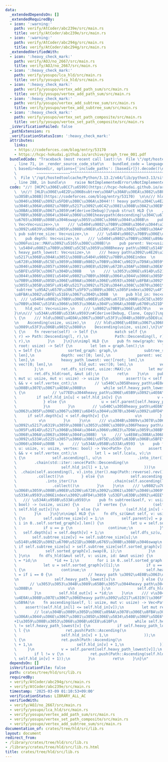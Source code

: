```yaml
---
data:
  _extendedDependsOn: []
  _extendedRequiredBy:
  - icon: ':warning:'
    path: verify/AtCoder/abc239e/src/main.rs
    title: verify/AtCoder/abc239e/src/main.rs
  - icon: ':warning:'
    path: verify/AtCoder/abc294g/src/main.rs
    title: verify/AtCoder/abc294g/src/main.rs
  _extendedVerifiedWith:
  - icon: ':heavy_check_mark:'
    path: verify/AOJ/no_2667/src/main.rs
    title: verify/AOJ/no_2667/src/main.rs
  - icon: ':heavy_check_mark:'
    path: verify/yosupo/lca_hld/src/main.rs
    title: verify/yosupo/lca_hld/src/main.rs
  - icon: ':heavy_check_mark:'
    path: verify/yosupo/vertex_add_path_sum/src/main.rs
    title: verify/yosupo/vertex_add_path_sum/src/main.rs
  - icon: ':heavy_check_mark:'
    path: verify/yosupo/vertex_add_subtree_sum/src/main.rs
    title: verify/yosupo/vertex_add_subtree_sum/src/main.rs
  - icon: ':heavy_check_mark:'
    path: verify/yosupo/vertex_set_path_composite/src/main.rs
    title: verify/yosupo/vertex_set_path_composite/src/main.rs
  _isVerificationFailed: false
  _pathExtension: rs
  _verificationStatusIcon: ':heavy_check_mark:'
  attributes:
    links:
    - https://codeforces.com/blog/entry/53170
    - https://hcpc-hokudai.github.io/archive/graph_tree_001.pdf
  bundledCode: "Traceback (most recent call last):\n  File \"/opt/hostedtoolcache/Python/3.13.2/x64/lib/python3.13/site-packages/onlinejudge_verify/documentation/build.py\"\
    , line 71, in _render_source_code_stat\n    bundled_code = language.bundle(stat.path,\
    \ basedir=basedir, options={'include_paths': [basedir]}).decode()\n          \
    \         ~~~~~~~~~~~~~~~^^^^^^^^^^^^^^^^^^^^^^^^^^^^^^^^^^^^^^^^^^^^^^^^^^^^^^^^^^^^^^^^^^\n\
    \  File \"/opt/hostedtoolcache/Python/3.13.2/x64/lib/python3.13/site-packages/onlinejudge_verify/languages/rust.py\"\
    , line 288, in bundle\n    raise NotImplementedError\nNotImplementedError\n"
  code: "//! [HCPC\u306E\u8CC7\u6599](https://hcpc-hokudai.github.io/archive/graph_tree_001.pdf)\
    \  \n//! [HLD\u306E\u4E2D\u306Bsubtree\u30AF\u30A8\u30EA\u3082\u5BFE\u5FDC\u3055\
    \u305B\u308B](https://codeforces.com/blog/entry/53170)  \n\n/// hld_in\u3092\u4F7F\
    \u3046\u306E\u3092\u5FD8\u308C\u306A\u3044!!! heavy path\u304C\u4E26\u3076\u3088\
    \u3046\u306A\u9802\u70B9\u5217\u3092\u6C42\u3081\u308B\u30A2\u30EB\u30B4\u30EA\
    \u30BA\u30E0\u3067\u3059\n#[derive(Debug)]\npub struct HLD {\n    /// \u5404\u9802\
    \u70B9\u306B\u3064\u3044\u3066\u3001heavypath(descending)\u304C\u6700\u521D\u306B\
    \u6765\u308B\u3088\u3046swap\u3055\u308C\u3066\u3044\u308B\n    pub sorted_graph:\
    \ Vec<Vec<usize>>,\n    /// \u5404\u9802\u70B9\u306B\u3064\u3044\u3066\u305D\u308C\
    \u3092\u6839\u3068\u3059\u308B\u90E8\u5206\u6728\u306E\u30B5\u30A4\u30BA\n   \
    \ pub subtree_size: Vec<usize>,\n    /// \u5404\u9802\u70B9\u306E\u6DF1\u3055\n\
    \    pub depth: Vec<usize>,\n    /// \u5404\u9802\u70B9\u306E\u89AA(\u6839\u306B\
    \u306Fusize::MAX\u3092\u5165\u308C\u308B)\n    pub parent: Vec<usize>,\n    ///\
    \ \u5404\u9802\u70B9\u306E\u5C5E\u3059\u308Bheavy path\u306E\u5148\u982D\n   \
    \ heavy_path_lowest: Vec<usize>,\n    /// heavy path\u3092\u4E26\u3079\u305F\u914D\
    \u5217\u306B\u304A\u3051\u308B\u5404\u9802\u70B9\u306Eindex  \n    /// \u90E8\u5206\
    \u6728\u306B\u5C5E\u3059\u308B\u9802\u70B9\u304C\u9023\u7D9A\u3059\u308B\u3088\
    \u3046\u306B\u3057\u3066\u3001\u90E8\u5206\u6728\u30AF\u30A8\u30EA\u306B\u3082\
    \u5BFE\u5FDC\u3067\u304D\u308B    \n    /// \u3053\u306E\u914D\u5217\u306B\u304A\
    \u3044\u3066\u3001\u5404\u9802\u70B9\u306B\u3064\u3044\u3066\u305D\u306E\u9802\
    \u70B9\u3068\u305D\u306E\u89AA\u3068\u306E\u9593\u306E\u8FBA\u3092\u5BFE\u5FDC\
    \u3055\u305B\u305F\u914D\u5217\u3092\u7528\u3044\u308C\u3070\u3001\n    /// `path`\u3084\
    `subtree`\u95A2\u6570\u3067\u5F97\u3089\u308C\u305Findex\u3092\u4F7F\u3063\u3066\
    \u8FBA\u3082\u5BFE\u51E6\u3067\u304D\u308B  \n    pub hld_in: Vec<usize>,\n  \
    \  /// \u5404\u9802\u70B9\u306E\u90E8\u5206\u6728\u306B\u5C5E\u3059\u308B\u9802\
    \u70B9\u304C\u51FA\u3066\u3053\u306A\u304F\u306A\u308B\u6700\u521D\u306Eindex\n\
    \    hld_out: Vec<usize>,\n    /// \u9802\u70B9\u306E\u6570\n    vertex_cnt: usize,\n\
    }\n\n/// \u534A\u958B\u533A\u9593\n#[derive(Debug, Clone, Copy)]\npub enum Path\
    \ {\n    /// hld\u306E\u4E0A\u3067\u306F\u53F3\u304B\u3089\u5DE6\u306B\u9032\u3080\
    \n    Ascending(usize, usize),\n    /// hld\u306E\u4E0A\u3067\u306F\u5DE6\u304B\
    \u3089\u53F3\u306B\u9032\u3080\n    Descending(usize, usize),\n}\n\nimpl Path\
    \ {\n    fn reverse(self) -> Self {\n        match self {\n            Path::Ascending(l,\
    \ r) => Path::Descending(l, r),\n            Path::Descending(l, r) => Path::Ascending(l,\
    \ r),\n        }\n    }\n}\n\nimpl HLD {\n    pub fn new(graph: Vec<Vec<usize>>,\
    \ root: usize) -> Self {\n        let len = graph.len();\n        let mut ret\
    \ = Self {\n            sorted_graph: graph,\n            subtree_size: vec![0;\
    \ len],\n            depth: vec![0; len],\n            parent: vec![usize::MAX;\
    \ len],\n            heavy_path_lowest: vec![root; len],\n            hld_in:\
    \ vec![0; len],\n            hld_out: vec![0; len],\n            vertex_cnt: len,\n\
    \        };\n        ret.dfs_sz(root, usize::MAX);\n        let mut id = 0;\n\
    \        ret.dfs_hld(root, &mut id);\n        ret\n    }\n\n    pub fn lca(&self,\
    \ mut u: usize, mut v: usize) -> usize {\n        assert!(u < self.vertex_cnt\
    \ && v < self.vertex_cnt);\n        // \u540C\u3058heavy_path\u4E0A\u306B\u4E57\
    \u308B\u307E\u3067\u4E0A\u308B\n        while self.heavy_path_lowest[u] != self.heavy_path_lowest[v]\
    \ {\n            // \u77ED\u3044heavy_path\u306E\u65B9\u3092\u4E0A\u308B\n   \
    \         if self.hld_in[u] < self.hld_in[v] {\n                v = self.parent[self.heavy_path_lowest[v]];\n\
    \            } else {\n                u = self.parent[self.heavy_path_lowest[u]];\n\
    \            }\n        }\n        // \u540C\u3058heavy_path\u4E0A\u306B\u4E57\
    \u3063\u305F\u306E\u3067\u3001\u6D45\u3044\u307B\u3046\u3092\u8FD4\u3059\n   \
    \     if self.depth[u] < self.depth[v] {\n            u\n        } else {\n  \
    \          v\n        }\n    }\n\n    /// u\u304B\u3089v\u3078\u306E\u30D1\u30B9\
    \u3092\u5217\u6319\u3059\u308B(\u3053\u308C\u3089\u306Fheavy path\u3092\u4E26\u3079\
    \u305F\u914D\u5217\u306B\u304A\u3044\u3066\u9023\u7D9A\u3059\u308B\u533A\u9593\
    \u3068\u306A\u3063\u3066\u3044\u308B)  \n    /// \u4E0A\u308A\u3068\u4E0B\u308A\
    \u3092\u533A\u5225\u3057\u3066\u3001\u975E\u53EF\u63DB\u306B\u5BFE\u5FDC\u3057\
    \u3066\u3044\u308B  \n    /// \u534A\u958B\u533A\u9593  \n    pub fn path(&self,\
    \ u: usize, v: usize, vertex: bool) -> Vec<Path> {\n        assert!(u < self.vertex_cnt\
    \ && v < self.vertex_cnt);\n        let l = self.lca(u, v);\n        if vertex\
    \ {\n            self.ascending(l, u)\n                .into_iter()\n        \
    \        .chain(std::iter::once(Path::Descending(\n                    self.hld_in[l],\n\
    \                    self.hld_in[l] + 1,\n                )))\n              \
    \  .chain(self.ascending(l, v).into_iter().map(Path::reverse).rev())\n       \
    \         .collect()\n        } else {\n            self.ascending(l, u)\n   \
    \             .into_iter()\n                .chain(self.ascending(l, v).into_iter().map(Path::reverse).rev())\n\
    \                .collect()\n        }\n    }\n\n    /// \u9802\u70B9v\u3092\u6839\
    \u3068\u3059\u308B\u90E8\u5206\u6728\u3092\u3061\u3087\u3046\u3069\u542B\u3080\
    \u533A\u9593\u306Eindex\u3092\u8FD4\u3059 \u53EF\u63DB\u3092\u4EEE\u5B9A  \n \
    \   /// \u534A\u958B\u533A\u9593\n    pub fn subtree(&self, v: usize, vertex:\
    \ bool) -> (usize, usize) {\n        if vertex {\n            (self.hld_in[v],\
    \ self.hld_out[v])\n        } else {\n            (self.hld_in[v] + 1, self.hld_out[v])\n\
    \        }\n    }\n}\n\nimpl HLD {\n    fn dfs_sz(&mut self, v: usize, p: usize)\
    \ {\n        self.subtree_size[v] = 1;\n        self.parent[v] = p;\n        for\
    \ i in 0..self.sorted_graph[v].len() {\n            let u = self.sorted_graph[v][i];\n\
    \            if u == p {\n                continue;\n            }\n         \
    \   self.depth[u] = self.depth[v] + 1;\n            self.dfs_sz(u, v);\n     \
    \       self.subtree_size[v] += self.subtree_size[u];\n            // heavy path\u306E\
    \u5148\u982D\u3092\u6700\u521D\u306B\u6765\u308B\u3088\u3046swap\n           \
    \ if self.subtree_size[u] > self.subtree_size[self.sorted_graph[v][0]] {\n   \
    \             self.sorted_graph[v].swap(0, i);\n            }\n        }\n   \
    \ }\n\n    fn dfs_hld(&mut self, v: usize, id: &mut usize) {\n        self.hld_in[v]\
    \ = *id;\n        *id += 1;\n        for i in 0..self.sorted_graph[v].len() {\n\
    \            let u = self.sorted_graph[v][i];\n            if u == self.parent[v]\
    \ {\n                continue;\n            }\n            self.heavy_path_lowest[u]\
    \ = if i == 0 {\n                // heavy path \u3092\u4E0B\u3063\u3066\u3044\u308B\
    \n                self.heavy_path_lowest[v]\n            } else {\n          \
    \      // \u3053\u3053\u304B\u3089\u65B0\u3057\u3044heavy path\u304C\u59CB\u307E\
    \u308B\n                u\n            };\n            self.dfs_hld(u, id);\n\
    \        }\n        self.hld_out[v] = *id;\n    }\n\n    /// v\u304B\u3089l\u3078\
    \u4E0A\u308B\u307E\u3067\u306Eheavy path\u3092\u5217\u6319(l\u306Flca\u306E\u60F3\
    \u5B9A)\n    fn ascending(&self, l: usize, mut v: usize) -> Vec<Path> {\n    \
    \    assert!(self.hld_in[l] <= self.hld_in[v]);\n        let mut ret = vec![];\n\
    \        // lca\u304B\u3089\u305D\u306E\u89AA\u3078\u306E\u8FBA\u306F\u542B\u307E\
    \u306A\u3044\u306E\u3067\u3001\u305D\u306E\u5834\u5408\u306F\u5DE6\u8FBA\u3092\
    +1\u3059\u308B\u3053\u3068\u306B\u6CE8\u610F\n        while self.heavy_path_lowest[l]\
    \ != self.heavy_path_lowest[v] {\n            if self.heavy_path_lowest[v] !=\
    \ l {\n                ret.push(Path::Ascending(\n                    self.hld_in[self.heavy_path_lowest[v]],\n\
    \                    self.hld_in[v] + 1,\n                ));\n            } else\
    \ {\n                ret.push(Path::Ascending(\n                    self.hld_in[self.heavy_path_lowest[v]]\
    \ + 1,\n                    self.hld_in[v] + 1,\n                ));\n       \
    \     }\n            v = self.parent[self.heavy_path_lowest[v]];\n        }\n\
    \        if l != v {\n            ret.push(Path::Ascending(self.hld_in[l] + 1,\
    \ self.hld_in[v] + 1));\n        }\n        ret\n    }\n}\n"
  dependsOn: []
  isVerificationFile: false
  path: crates/tree/hld/src/lib.rs
  requiredBy:
  - verify/AtCoder/abc294g/src/main.rs
  - verify/AtCoder/abc239e/src/main.rs
  timestamp: '2025-03-09 01:10:53+09:00'
  verificationStatus: LIBRARY_ALL_AC
  verifiedWith:
  - verify/AOJ/no_2667/src/main.rs
  - verify/yosupo/lca_hld/src/main.rs
  - verify/yosupo/vertex_add_path_sum/src/main.rs
  - verify/yosupo/vertex_set_path_composite/src/main.rs
  - verify/yosupo/vertex_add_subtree_sum/src/main.rs
documentation_of: crates/tree/hld/src/lib.rs
layout: document
redirect_from:
- /library/crates/tree/hld/src/lib.rs
- /library/crates/tree/hld/src/lib.rs.html
title: crates/tree/hld/src/lib.rs
---
```

